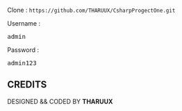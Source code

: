 Clone : `https://github.com/THARUUX/CsharpProgectOne.git`

Username : <pre>admin</pre>
Password : <pre>admin123</pre>


 ## CREDITS ##
DESIGNED && CODED BY **THARUUX**
